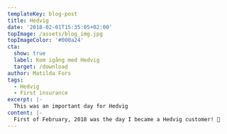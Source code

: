 ```yaml
---
templateKey: blog-post
title: Hedvig
date: '2018-02-01T15:35:05+02:00'
topImage: /assets/blog_img.jpg
topImageColor: '#000a24'
cta:
  show: true
  label: Kom igång med Hedvig
  target: /download
author: Matilda Fors
tags:
  - Hedvig
  - First insurance
excerpt: |-
  This was an important day for Hedvig
content: |-
  First of February, 2018 was the day I became a Hedvig customer! 🙌
---
```

